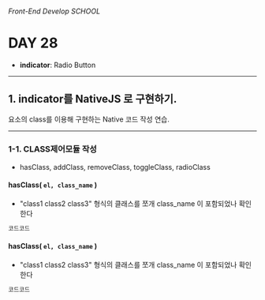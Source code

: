 ###### Front-End Develop SCHOOL

# DAY 28
- __indicator__: Radio Button


<!-- ---
## 1. indicator
인스턴스를 생성해야만 쓸 수 있는 메서드를 의미한다. <-> static메서드, 클래스 메서드
--- -->


<!-- ### 1-1. 요소의 스타일 설정(복습) : jQueryObj.`css()`
- http://api.jquery.com/css/
- 여러 요소를 가져와 속성값을 순회하며 변경하는 예제
```js
코드코드
```
#### CSS속성 하나 가져오기 .css( `'CSS속성제목'` );
  - r -->



---

## 1. indicator를 NativeJS 로 구현하기.
요소의 class를 이용해 구현하는 Native 코드 작성 연습.

---
### 1-1. CLASS제어모듈 작성
- hasClass, addClass, removeClass, toggleClass, radioClass  
#### hasClass( `el, class_name` )
- "class1 class2 class3" 형식의 클래스를 쪼개 class_name 이 포함되었나 확인한다
```js
코드코드
```
#### hasClass( `el, class_name` )
- "class1 class2 class3" 형식의 클래스를 쪼개 class_name 이 포함되었나 확인한다
```js
코드코드
```
